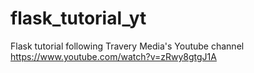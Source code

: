 # flask_tutorial_yt

Flask tutorial following Travery Media's Youtube channel https://www.youtube.com/watch?v=zRwy8gtgJ1A 
